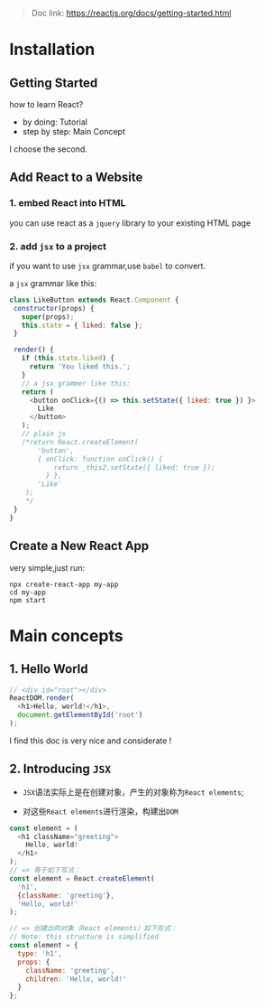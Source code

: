 > Doc link: https://reactjs.org/docs/getting-started.html

# Installation

## Getting Started

how to learn React?

- by doing: Tutorial
- step by step: Main Concept 

I choose the second.



## Add React to a Website

### 1. embed React into HTML

you can use react as a `jquery` library to your existing HTML page

### 2. add `jsx` to a project

if you want to use `jsx` grammar,use `babel` to convert.

a `jsx` grammar like this:

 ```js
class LikeButton extends React.Component {
  constructor(props) {
    super(props);
    this.state = { liked: false };
  }

  render() {
    if (this.state.liked) {
      return 'You liked this.';
    }
    // a jsx grammer like this:
    return (
      <button onClick={() => this.setState({ liked: true }) }>
        Like
      </button>
    );
    // plain js
    /*return React.createElement(
        'button',
        { onClick: function onClick() {
            return _this2.setState({ liked: true });
          } },
        'Like'
     );
     */
  }
}
 ```

## Create a New React App

very simple,just run:

```visual basic
npx create-react-app my-app
cd my-app
npm start
```

# Main concepts

## 1. Hello World

```js
// <div id="root"></div>
ReactDOM.render(
  <h1>Hello, world!</h1>,
  document.getElementById('root')
);
```

I find this doc is very nice and considerate !

## 2. Introducing `JSX`

- `JSX`语法实际上是在创建对象，产生的对象称为`React elements`;

- 对这些`React elements`进行渲染，构建出`DOM`

```js
const element = (
  <h1 className="greeting">
    Hello, world!
  </h1>
);
// => 等于如下写法：
const element = React.createElement(
  'h1',
  {className: 'greeting'},
  'Hello, world!'
);

// => 创建出的对象（React elements）如下形式：
// Note: this structure is simplified
const element = {
  type: 'h1',
  props: {
    className: 'greeting',
    children: 'Hello, world!'
  }
};
```

